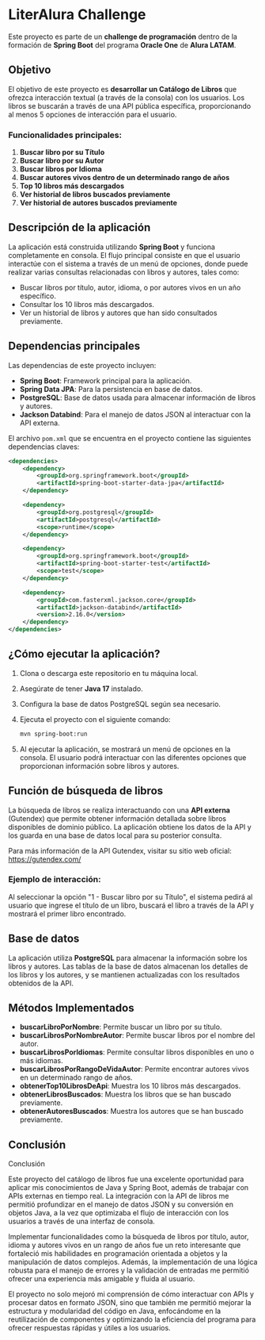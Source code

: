 
# LiterAlura Challenge

Este proyecto es parte de un **challenge de programación** dentro de la formación de **Spring Boot** del programa **Oracle One** de **Alura LATAM**.

## Objetivo

El objetivo de este proyecto es **desarrollar un Catálogo de Libros** que ofrezca interacción textual (a través de la consola) con los usuarios. Los libros se buscarán a través de una API pública específica, proporcionando al menos 5 opciones de interacción para el usuario.

### Funcionalidades principales:
1. **Buscar libro por su Título**
2. **Buscar libro por su Autor**
3. **Buscar libros por Idioma**
4. **Buscar autores vivos dentro de un determinado rango de años**
5. **Top 10 libros más descargados**
6. **Ver historial de libros buscados previamente**
7. **Ver historial de autores buscados previamente**

## Descripción de la aplicación

La aplicación está construida utilizando **Spring Boot** y funciona completamente en consola. El flujo principal consiste en que el usuario interactúe con el sistema a través de un menú de opciones, donde puede realizar varias consultas relacionadas con libros y autores, tales como:

- Buscar libros por título, autor, idioma, o por autores vivos en un año específico.
- Consultar los 10 libros más descargados.
- Ver un historial de libros y autores que han sido consultados previamente.

## Dependencias principales

Las dependencias de este proyecto incluyen:

- **Spring Boot**: Framework principal para la aplicación.
- **Spring Data JPA**: Para la persistencia en base de datos.
- **PostgreSQL**: Base de datos usada para almacenar información de libros y autores.
- **Jackson Databind**: Para el manejo de datos JSON al interactuar con la API externa.

El archivo `pom.xml` que se encuentra en el proyecto contiene las siguientes dependencias claves:

```xml
<dependencies>
    <dependency>
        <groupId>org.springframework.boot</groupId>
        <artifactId>spring-boot-starter-data-jpa</artifactId>
    </dependency>

    <dependency>
        <groupId>org.postgresql</groupId>
        <artifactId>postgresql</artifactId>
        <scope>runtime</scope>
    </dependency>

    <dependency>
        <groupId>org.springframework.boot</groupId>
        <artifactId>spring-boot-starter-test</artifactId>
        <scope>test</scope>
    </dependency>

    <dependency>
        <groupId>com.fasterxml.jackson.core</groupId>
        <artifactId>jackson-databind</artifactId>
        <version>2.16.0</version>
    </dependency>
</dependencies>
```

## ¿Cómo ejecutar la aplicación?

1. Clona o descarga este repositorio en tu máquina local.
2. Asegúrate de tener **Java 17** instalado.
3. Configura la base de datos PostgreSQL según sea necesario.
4. Ejecuta el proyecto con el siguiente comando:

   ```bash
   mvn spring-boot:run
   ```

5. Al ejecutar la aplicación, se mostrará un menú de opciones en la consola. El usuario podrá interactuar con las diferentes opciones que proporcionan información sobre libros y autores.

## Función de búsqueda de libros

La búsqueda de libros se realiza interactuando con una **API externa** (Gutendex) que permite obtener información detallada sobre libros disponibles de dominio público. La aplicación obtiene los datos de la API y los guarda en una base de datos local para su posterior consulta.

Para más información de la API Gutendex, visitar su sitio web oficial: https://gutendex.com/

### Ejemplo de interacción:

Al seleccionar la opción "1 - Buscar libro por su Título", el sistema pedirá al usuario que ingrese el título de un libro, buscará el libro a través de la API y mostrará el primer libro encontrado.

## Base de datos

La aplicación utiliza **PostgreSQL** para almacenar la información sobre los libros y autores. Las tablas de la base de datos almacenan los detalles de los libros y los autores, y se mantienen actualizadas con los resultados obtenidos de la API.

## Métodos Implementados

- **buscarLibroPorNombre**: Permite buscar un libro por su título.
- **buscarLibrosPorNombreAutor**: Permite buscar libros por el nombre del autor.
- **buscarLibrosPorIdiomas**: Permite consultar libros disponibles en uno o más idiomas.
- **buscarLibrosPorRangoDeVidaAutor**: Permite encontrar autores vivos en un determinado rango de años.
- **obtenerTop10LibrosDeApi**: Muestra los 10 libros más descargados.
- **obtenerLibrosBuscados**: Muestra los libros que se han buscado previamente.
- **obtenerAutoresBuscados**: Muestra los autores que se han buscado previamente.

## Conclusión

Conclusión

Este proyecto del catálogo de libros fue una excelente oportunidad para aplicar mis conocimientos de Java y Spring Boot, además de trabajar con APIs externas en tiempo real. La integración con la API de libros me permitió profundizar en el manejo de datos JSON y su conversión en objetos Java, a la vez que optimizaba el flujo de interacción con los usuarios a través de una interfaz de consola.

Implementar funcionalidades como la búsqueda de libros por título, autor, idioma y autores vivos en un rango de años fue un reto interesante que fortaleció mis habilidades en programación orientada a objetos y la manipulación de datos complejos. Además, la implementación de una lógica robusta para el manejo de errores y la validación de entradas me permitió ofrecer una experiencia más amigable y fluida al usuario.

El proyecto no solo mejoró mi comprensión de cómo interactuar con APIs y procesar datos en formato JSON, sino que también me permitió mejorar la estructura y modularidad del código en Java, enfocándome en la reutilización de componentes y optimizando la eficiencia del programa para ofrecer respuestas rápidas y útiles a los usuarios.
